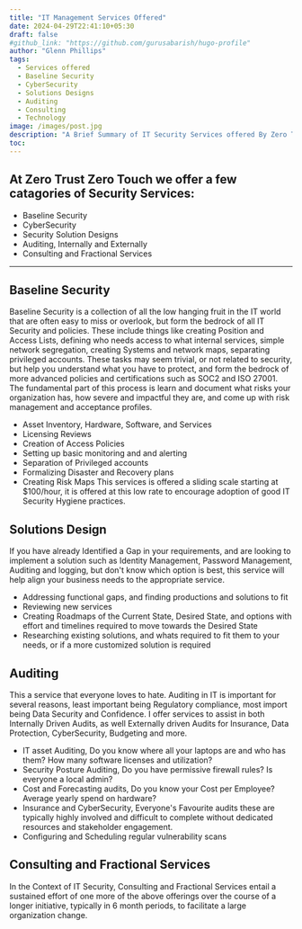 ```yaml
---
title: "IT Management Services Offered"
date: 2024-04-29T22:41:10+05:30
draft: false
#github_link: "https://github.com/gurusabarish/hugo-profile"
author: "Glenn Phillips"
tags:
  - Services offered
  - Baseline Security
  - CyberSecurity
  - Solutions Designs
  - Auditing
  - Consulting
  - Technology
image: /images/post.jpg
description: "A Brief Summary of IT Security Services offered By Zero Trust Zero Touch"
toc: 
---
```


## At Zero Trust Zero Touch we offer a few  catagories of Security Services:
- Baseline Security
- CyberSecurity
- Security Solution Designs
- Auditing, Internally and Externally
- Consulting and Fractional Services

<hr>

## Baseline Security

Baseline Security is a collection of all the low hanging fruit in the IT world that are often easy to miss or overlook, but form the bedrock of all IT Security and policies. These include things like creating Position and Access Lists, defining who needs access to what internal services, simple network segregation, creating Systems and network maps, separating privileged accounts.  These tasks may seem trivial, or not related to security, but help you understand what you have to protect, and form the bedrock of more advanced policies and certifications such as SOC2 and ISO 27001. The fundamental part of this process is learn and document what risks your organization has, how severe and impactful they are, and come up with risk management and acceptance profiles.
- Asset Inventory, Hardware, Software, and Services
- Licensing Reviews
- Creation of Access Policies
- Setting up basic monitoring and and alerting
- Separation of Privileged accounts
- Formalizing Disaster and Recovery plans
- Creating Risk Maps
This services is offered a sliding scale starting at $100/hour, it is offered at this low rate to encourage adoption of good IT Security Hygiene practices.

## Solutions Design

If you have already Identified a Gap in your requirements, and are looking to implement a solution such as Identity Management, Password Management, Auditing and logging, but don't know which option is best, this service will help align your business needs to the appropriate service.
 - Addressing functional gaps, and finding productions and solutions to fit
 - Reviewing new services
 - Creating Roadmaps of the Current State, Desired State, and options with effort and timelines required to move towards the Desired State
 - Researching existing solutions, and whats required to fit them to your needs, or if a more customized solution is required

## Auditing

This a service that everyone loves to hate. Auditing in IT is important for several reasons, least important being Regulatory compliance, most import being Data Security and Confidence. I offer services to assist in both Internally Driven Audits, as well Externally driven Audits for Insurance, Data Protection, CyberSecurity, Budgeting and more.
- IT asset Auditing, Do you know where all your laptops are and who has them? How many software licenses and utilization?
- Security Posture Auditing, Do you have permissive firewall rules? Is everyone a local admin?
- Cost and Forecasting audits, Do you know your Cost per Employee? Average yearly spend on hardware?
- Insurance and CyberSecurity, Everyone's Favourite audits these are typically highly involved and difficult to complete without dedicated resources and stakeholder engagement.
- Configuring and Scheduling regular vulnerability scans


## Consulting and Fractional Services

In the Context of IT Security, Consulting and Fractional Services entail a sustained effort of one more of the above offerings over the course of a longer initiative, typically in 6 month periods, to facilitate a large organization change.